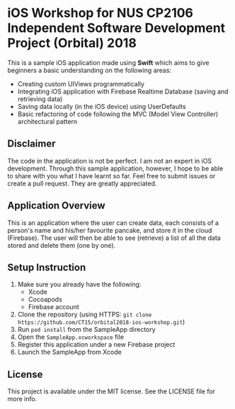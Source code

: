 # iOS Workshop for NUS CP2106 Independent Software Development Project (Orbital) 2018
This is a sample iOS application made using **Swift** which aims to give beginners a basic understanding on the following areas:
* Creating custom UIViews programmatically
* Integrating iOS application with Firebase Realtime Database (saving and retrieving data)
* Saving data locally (in the iOS device) using UserDefaults
* Basic refactoring of code following the MVC (Model View Controller) architectural pattern

## Disclaimer
The code in the application is not be perfect. I am not an expert in iOS development. Through this sample application, however, I hope to be able to share with you what I have learnt so far. Feel free to submit issues or create a pull request. They are greatly appreciated.

## Application Overview
This is an application where the user can create data, each consists of a person's name and his/her favourite pancake, and store it in the cloud (Firebase). The user will then be able to see (retrieve) a list of all the data stored and delete them (one by one).

## Setup Instruction
1. Make sure you already have the following:
    * Xcode
    * Cocoapods
    * Firebase account
2. Clone the repository (using HTTPS: `git clone https://github.com/CT15/orbital2018-ios-workshop.git`)
3. Run `pod install` from the SampleApp directory
4. Open the `SampleApp.xcworkspace` file
5. Register this application under a new Firebase project
6. Launch the SampleApp from Xcode

## License
This project is available under the MIT license. See the LICENSE file for more info.
